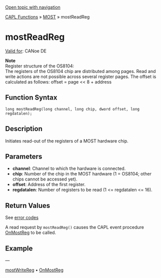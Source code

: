 [Open topic with navigation](../../../../../CANoeDEFamily.htm#Topics/CAPLFunctions/MOST/Functions/CAPLfunctionMOSTReadReg.md)

[CAPL Functions](../../CAPLfunctions.md) » [MOST](../CAPLfunctionsMOSTOverview.md) » mostReadReg

# mostReadReg

[Valid for](../../../Shared/FeatureAvailability.md): CANoe DE

**Note**  
Register structure of the OS8104:  
The registers of the OS8104 chip are distributed among pages. Read and write actions are not possible across several register pages. The offset is calculated as follows: offset = page \<\< 8 + address

## Function Syntax

```
long mostReadReg(long channel, long chip, dword offset, long regdatalen);
```

## Description

Initiates read-out of the registers of a MOST hardware chip.

## Parameters

- **channel**: Channel to which the hardware is connected.
- **chip**: Number of the chip in the MOST hardware (1 = OS8104; other chips cannot be accessed yet).
- **offset**: Address of the first register.
- **regdatalen**: Number of registers to be read (1 \<= regdatalen \<= 16).

## Return Values

See [error codes](../CAPLfunctionsMOSTErrorCodes.md)

A read request by `mostReadReg()` causes the CAPL event procedure [OnMostReg](../EventProcedures/CAPLfunctionOnMOSTReg.md) to be called.

## Example

—

[mostWriteReg](CAPLfunctionMOSTWriteReg.md) • [OnMostReg](../EventProcedures/CAPLfunctionOnMOSTReg.md)
